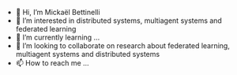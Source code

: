 - 👋 Hi, I’m Mickaël Bettinelli
- 👀 I’m interested in distributed systems, multiagent systems and federated learning
- 🌱 I’m currently learning ...
- 💞️ I’m looking to collaborate on research about federated learning, multiagent systems and distributed systems
- 📫 How to reach me ...

<!---
MilowB/MilowB is a ✨ special ✨ repository because its `README.md` (this file) appears on your GitHub profile.
You can click the Preview link to take a look at your changes.
--->
